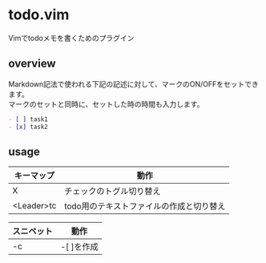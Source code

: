 todo.vim
================================================================================
Vimでtodoメモを書くためのプラグイン

overview
--------------------------------------------------------------------------------
Markdown記法で使われる下記の記述に対して、マークのON/OFFをセットできます。  
マークのセットと同時に、セットした時の時間も入力します。

```markdown
- [ ] task1
- [x] task2
```

usage
--------------------------------------------------------------------------------
|キーマップ|動作|
|---|---|
|X|チェックのトグル切り替え|
|&lt;Leader&gt;tc|todo用のテキストファイルの作成と切り替え|

|スニペット|動作|
|---|---|
|-c|-[ ]を作成|

